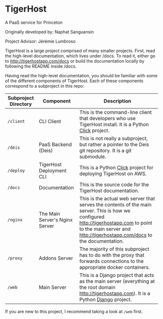 # TigerHost
A PaaS service for Princeton

Originally developed by: Naphat Sanguansin

Project Advisor: Jérémie Lumbroso

TigerHost is a large project comprised of many smaller projects. First, read the high-level documentation, which lives under /docs. To read it, either go to http://tigerhostapp.com/docs or build the documentation locally by following the README inside /docs.

Having read the high-level documentation, you should be familiar with some of the different components of TigerHost. Each of these components correspond to a subproject in this repo:

| Subproject Directory | Component | Description |
| --- | --- | --- |
| `/client` | CLI Client | This is the command-line client that developers who use TigerHost install. It is a Python [Click](http://click.pocoo.org/6/) project. |
| `/deis` | PaaS Backend (Deis) | This is not really a subproject, but rather a pointer to the Deis git repository. It is a git submodule. |
| `/deploy` | TigerHost Deployment CLI | This is a Python [Click](http://click.pocoo.org/6/) project for deploying TigerHost on AWS. |
| `/docs` | Documentation | This is the source code for the TigerHost documentation. |
| `/nginx` | The Main Server's Nginx Server | This is the actual web server that serves the contents of the main server. This is how we configured http://tigerhostapp.com to point to the main server and http://tigerhostapp.com/docs to the documentation. |
| `/proxy` | Addons Server | The majority of this subproject has to do with the proxy that forwards connections to the appropriate docker containers. |
| `/web` | Main Server | This is a Django project that acts as the main server (everything at the root domain http://tigerhostapp.com). It is a Python [Django](https://www.djangoproject.com/) project. |

If you are new to this project, I recommend taking a look at `/web` first.
